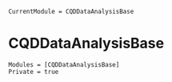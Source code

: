 ```@meta
CurrentModule = CQDDataAnalysisBase
```

# CQDDataAnalysisBase

```@autodocs
Modules = [CQDDataAnalysisBase]
Private = true
```